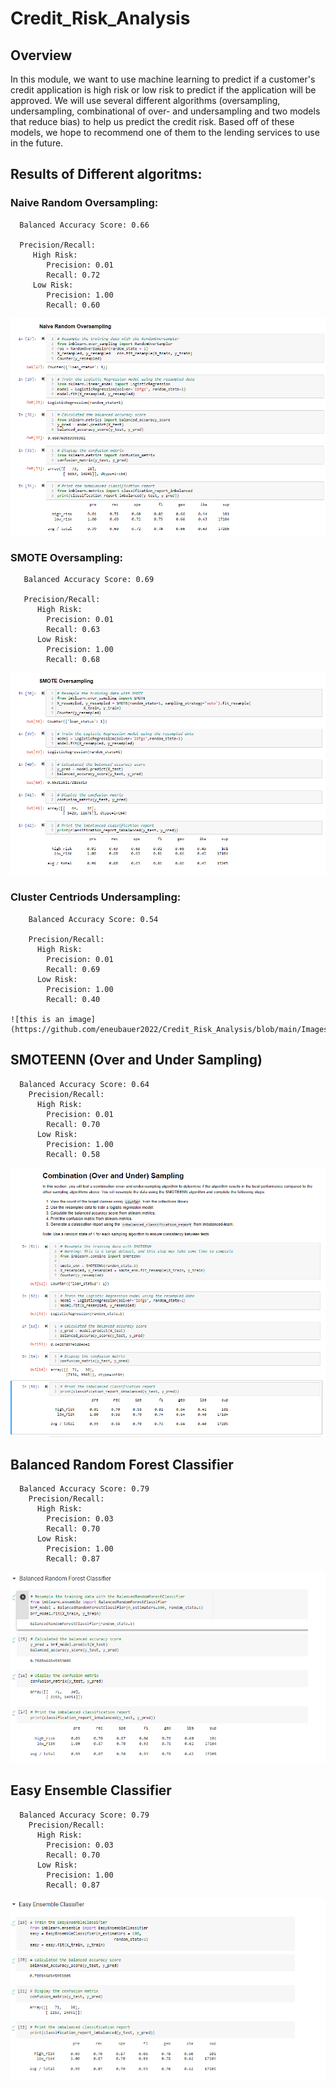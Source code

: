 # Credit_Risk_Analysis

## Overview

In this module, we want to use machine learning to predict if a customer's credit application is high risk or low risk to predict if the application will be approved. We will use several different algorithms (oversampling, undersampling, combinational of over- and undersampling and two models that reduce bias) to help us predict the credit risk. Based off of these models, we hope to recommend one of them to the lending services to use in the future.  

## Results of Different algoritms:

### Naive Random Oversampling:
      Balanced Accuracy Score: 0.66
            
      Precision/Recall:
         High Risk:
            Precision: 0.01
            Recall: 0.72
         Low Risk:
            Precision: 1.00
            Recall: 0.60
          
 ![this is an image](https://github.com/eneubauer2022/Credit_Risk_Analysis/blob/main/Images/NRO.png)
 
 ### SMOTE Oversampling:
       Balanced Accuracy Score: 0.69
       
       Precision/Recall: 
          High Risk:
            Precision: 0.01
            Recall: 0.63
          Low Risk:
            Precision: 1.00
            Recall: 0.68
            
  ![this is an image](https://github.com/eneubauer2022/Credit_Risk_Analysis/blob/main/Images/SMOTE.png)
  
  ### Cluster Centriods Undersampling:
        Balanced Accuracy Score: 0.54
        
        Precision/Recall:
          High Risk:
            Precision: 0.01
            Recall: 0.69
          Low Risk:
            Precision: 1.00
            Recall: 0.40
  
    ![this is an image](https://github.com/eneubauer2022/Credit_Risk_Analysis/blob/main/Images/cc.png)
    
    
   ## SMOTEENN (Over and Under Sampling)
      Balanced Accuracy Score: 0.64
        Precision/Recall:
          High Risk:
            Precision: 0.01
            Recall: 0.70
          Low Risk:
            Precision: 1.00
            Recall: 0.58
            
![this is an image](https://github.com/eneubauer2022/Credit_Risk_Analysis/blob/main/Images/SMOTEEN.png)
          
## Balanced Random Forest Classifier
      Balanced Accuracy Score: 0.79
        Precision/Recall:
          High Risk: 
            Precision: 0.03
            Recall: 0.70
          Low Risk:
            Precision: 1.00
            Recall: 0.87
            
            
![this is an image](https://github.com/eneubauer2022/Credit_Risk_Analysis/blob/main/Images/brfc.png)
          
## Easy Ensemble Classifier
      Balanced Accuracy Score: 0.79
        Precision/Recall:
          High Risk: 
            Precision: 0.03
            Recall: 0.70
          Low Risk:
            Precision: 1.00
            Recall: 0.87
            
 ![this is an image](https://github.com/eneubauer2022/Credit_Risk_Analysis/blob/main/Images/easy.png)
